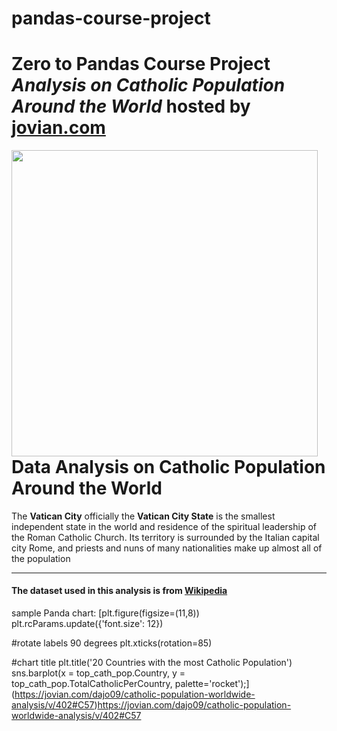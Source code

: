 # pandas-course-project
# Zero to Pandas Course Project **_Analysis on Catholic Population Around the World_** hosted by [jovian.com](https://jovian.com/dajo09/catholic-population-worldwide-analysis)
<img src="https://www.crossed-flag-pins.com/animated-flag-gif/gifs/Vatican-City_240-animated-flag-gifs.gif"
style="width:490px; float: left; margin: 0 0px 0px 0px;"></img>

# Data Analysis on Catholic Population Around the World


The **Vatican City** officially the **Vatican City State** is the smallest independent state in the world and residence of the spiritual leadership of the Roman Catholic Church. Its territory is surrounded by the Italian capital city Rome, and priests and nuns of many nationalities make up almost all of the population

***



#### The dataset used in this analysis is from [Wikipedia](https://en.wikipedia.org/wiki/Catholic_Church_by_country)

sample Panda chart:
[plt.figure(figsize=(11,8))
plt.rcParams.update({'font.size': 12})

#rotate labels 90 degrees
plt.xticks(rotation=85) 

#chart title
plt.title('20 Countries with the most Catholic Population')
sns.barplot(x = top_cath_pop.Country, y = top_cath_pop.TotalCatholicPerCountry, 
            palette='rocket');](https://jovian.com/dajo09/catholic-population-worldwide-analysis/v/402#C57)https://jovian.com/dajo09/catholic-population-worldwide-analysis/v/402#C57
